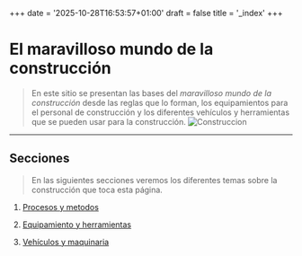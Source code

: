 +++
date = '2025-10-28T16:53:57+01:00'
draft = false
title = '_index'
+++
# El maravilloso mundo de la construcción
> En este sitio se presentan las bases del *maravilloso mundo de la construcción* desde las reglas que lo forman, los equipamientos para el personal de construcción y los diferentes vehículos y herramientas que se pueden usar para la construcción.
![Construccion](/images/emmdlc.jpg)
---
## Secciones
> En las siguientes secciones veremos los diferentes temas sobre la construcción que toca esta página.
1. [Procesos y metodos](/ProcesosyMetodos/pagina1)

2. [Equipamiento y herramientas](/EquipamientoyHerramientas/pagina3)

3. [Vehículos y maquinaria](/VehiculosyMaquinaria/pagina5)